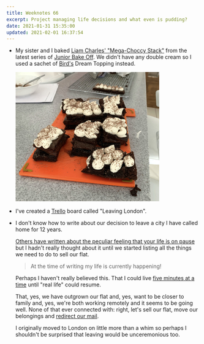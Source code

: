 ```yaml
---
title: Weeknotes 66
excerpt: Project managing life decisions and what even is pudding?
date: 2021-01-31 15:35:00
updated: 2021-02-01 16:37:54
---
```

*   My sister and I baked [Liam Charles' "Mega-Choccy Stack"](https://thegreatbritishbakeoff.co.uk/recipes/all/liam-charles-mega-choccy-stack/) from the latest series of [Junior Bake Off](https://www.channel4.com/programmes/junior-bake-off). We didn't have any double cream so I used a sachet of [Bird's](https://www.birdscustard.co.uk/#) Dream Topping instead.

    <p class="center"><img src="/i/choccystack.jpg" width="375" height="337"></p>

*   I've created a [Trello](https://www.trello.com) board called "Leaving London".

*   I don't know how to write about our decision to leave a city I have called home for 12 years.

    [Others have written about the peculiar feeling that your life is on pause](https://tomstu.art/weeknotes-30-on-pause) but I hadn't really thought about it until we started listing all the things we need to do to sell our flat.

    > At the time of writing my life is currently happening!

    Perhaps I haven't really believed this. That I could live [five minutes at a time](/2021/01/17/weeknotes-64/) until "real life" could resume.

    That, yes, we have outgrown our flat and, yes, want to be closer to family and, yes, we're both working remotely and it seems to be going well. None of that ever connected with: right, let's sell our flat, move our belongings and [redirect our mail](https://www.royalmail.com/personal/receiving-mail/redirection).

    I originally moved to London on little more than a whim so perhaps I shouldn't be surprised that leaving would be unceremonious too.
